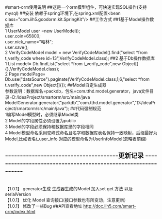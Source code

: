 #smart-orm使用说明
##这是一个orm模型组件，可快速实现SQL操作(支持mysql)
##安装
依赖于spring环境下,在spring.xml配置\<bean class="com.iih5.goodorm.kit.SpringKit"/\>
##工作方式
##1基于Model操作数据库
<br>1 UserModel user =new UserModel();
<br> user.coin=65800;
<br> user.nick_name="哈林";
<br> user.save();
<br>2 VerifyCodeModel model = new VerifyCodeModel().find("select *from t_verify_code where id=13",VerifyCodeModel.class);
##2 基于Db操作数据库
<br>1 List<VerifyCodeModel> model= Db.findList("select *from t_verify_code",new Object[]{},VerifyCodeModel.class);
<br>2 Page<VerifyCodeModel> modelPage= Db.use("dataSource").paginate(VerifyCodeModel.class,1,6,"select *from t_verify_code",new Object[]{});
##Model自定生成器
<br> 参数说明：数据库名=packdb，包名=com.tthd.model.generator，java文件目录=D:/ideaProject/smartorm/src/main/java
<br>ModelGenerator.generator("parkdb","com.tthd.model.generator","D:/ideaProject/smartorm/src/main/java");
##代码强制规范
<br>1编写Model模型时，必须继承Model类
<br>2 Model的字段属性必须设置为public
<br>3 Model的字段必须保持和数据库里的字段相同
<br>4 Model模型命名采用驼峰式命名且名字和数据库表名保持一致映射，后缀最好为Model,比如表名t_user_info 对应的模型命名为UserInfoModel(忽略表前缀)
## --------------------------------------更新记录 -------------------------------------------------------------
<br>【1.0.1】 generator生成 生成器生成的Model 加入set get 方法 以及 serialVersion
<br>【1.0.1】 优化 Model 查询接口(接口参数也有所变动，注意更新)
<br>【1.0.1】 修改了一些Bug
##API查看地址
http://doc.iih5.com/smart-orm/index.html


